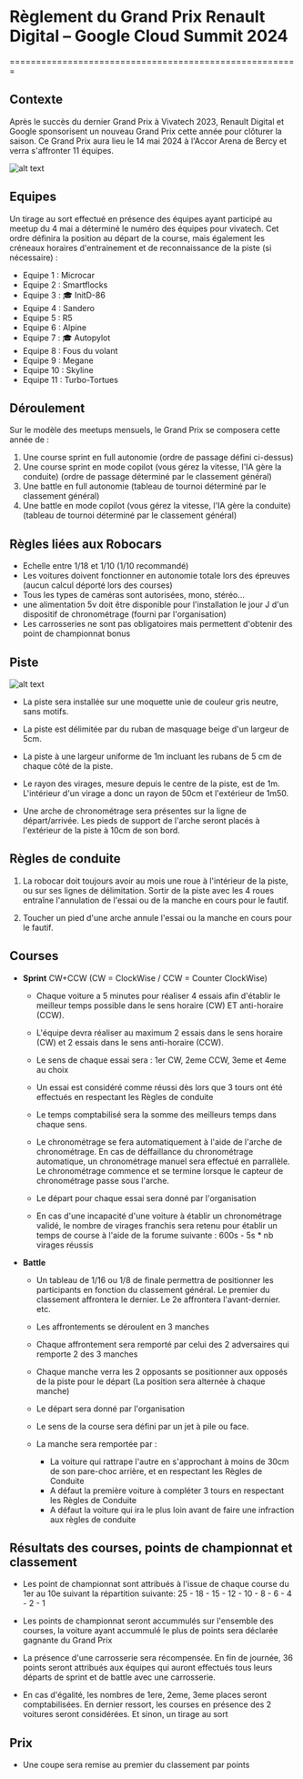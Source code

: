 # Règlement du Grand Prix Renault Digital – Google Cloud Summit 2024

=======================================================

## Contexte

Après le succès du dernier Grand Prix à Vivatech 2023, Renault Digital et Google sponsorisent un nouveau Grand Prix cette année pour clôturer la saison.
Ce Grand Prix aura lieu le 14 mai 2024 à l'Accor Arena de Bercy et verra s'affronter 11 équipes.

![alt text](https://roboracingleague.github.io/images/vivatech-2022-robocars-foule.jpg "Foule au Grand Prix Robocars Renault Digital - Vivatech 2022")

## Equipes

Un tirage au sort effectué en présence des équipes ayant participé au meetup du 4 mai a déterminé le numéro des équipes pour vivatech. Cet ordre définira la position au départ de la course, mais également les créneaux horaires d'entrainement et de reconnaissance de la piste (si nécessaire) :

* Equipe 1 : Microcar
* Equipe 2 : Smartflocks
* Equipe 3 : 🎓 InitD-86
* Equipe 4 : Sandero
* Equipe 5 : R5
* Equipe 6 : Alpine
* Equipe 7 : 🎓 Autopylot
* Equipe 8 : Fous du volant
* Equipe 9 : Megane
* Equipe 10 : Skyline
* Equipe 11 : Turbo-Tortues

## Déroulement

Sur le modèle des meetups mensuels, le Grand Prix se composera cette année de :

1. Une course sprint en full autonomie (ordre de passage défini ci-dessus)
1. Une course sprint en mode copilot (vous gérez la vitesse, l'IA gère la conduite) (ordre de passage déterminé par le classement général)
1. Une battle en full autonomie (tableau de tournoi déterminé par le classement général)
1. Une battle en mode copilot (vous gérez la vitesse, l'IA gère la conduite) (tableau de tournoi déterminé par le classement général)

## Règles liées aux Robocars

* Echelle entre 1/18 et 1/10 (1/10 recommandé)
* Les voitures doivent fonctionner en autonomie totale lors des épreuves (aucun calcul déporté lors des courses)
* Tous les types de caméras sont autorisées, mono, stéréo...
* une alimentation 5v doit être disponible pour l'installation le jour J d'un dispositif de chronométrage (fourni par l'organisation)
* Les carrosseries ne sont pas obligatoires mais permettent d'obtenir des point de championnat bonus

## Piste

![alt text](https://roboracingleague.github.io/images/robocars-track-s12.png)

* La piste sera installée sur une moquette unie de couleur gris neutre, sans motifs.

* La piste est délimitée par du ruban de masquage beige d'un largeur de 5cm.

* La piste à une largeur uniforme de 1m incluant les rubans de 5 cm de chaque côté de la piste.

* Le rayon des virages, mesure depuis le centre de la piste, est de 1m. L'intérieur d'un virage a donc un rayon de 50cm et l'extérieur de 1m50.

* Une arche de chronométrage sera présentes sur la ligne de départ/arrivée. Les pieds de support de l'arche seront placés à l'extérieur de la piste à 10cm de son bord.

## Règles de conduite

1. La robocar doit toujours avoir au mois une roue à l'intérieur de la piste, ou sur ses lignes de délimitation. Sortir de la piste avec les 4 roues entraîne l'annulation de l'essai ou de la manche en cours pour le fautif.

2. Toucher un pied d'une arche annule l'essai ou la manche en cours pour le fautif.

## Courses

* **Sprint** CW+CCW (CW = ClockWise / CCW = Counter ClockWise)

  * Chaque voiture a 5 minutes pour réaliser 4 essais afin d'établir le meilleur temps possible dans le sens horaire (CW) ET anti-horaire (CCW).

  * L'équipe devra réaliser au maximum 2 essais dans le sens horaire (CW) et 2 essais dans le sens anti-horaire (CCW).

  * Le sens de chaque essai sera : 1er CW, 2eme CCW, 3eme et 4eme au choix

  * Un essai est considéré comme réussi dès lors que 3 tours ont été effectués en respectant les Règles de conduite

  * Le temps comptabilisé sera la somme des meilleurs temps dans chaque sens.

  * Le chronométrage se fera automatiquement à l'aide de l'arche de chronométrage. En cas de déffaillance du chronométrage automatique, un chronométrage manuel sera effectué en parrallèle. Le chronométrage commence et se termine lorsque le capteur de chronométrage passe sous l'arche.

  * Le départ pour chaque essai sera donné par l'organisation

  * En cas d'une incapacité d'une voiture à établir un chronométrage validé, le nombre de virages franchis sera retenu pour établir un temps de course à l'aide de la forume suivante : 600s - 5s * nb virages réussis

* **Battle**

  * Un tableau de 1/16 ou 1/8 de finale permettra de positionner les participants en fonction du classement général.
  Le premier du classement affrontera le dernier.
  Le 2e affrontera l'avant-dernier.
  etc.

  * Les affrontements se déroulent en 3 manches

  * Chaque affrontement sera remporté par celui des 2 adversaires qui remporte 2 des 3 manches

  * Chaque manche verra les 2 opposants se positionner aux opposés de la piste pour le départ (La position sera alternée à chaque manche)

  * Le départ sera donné par l'organisation

  * Le sens de la course sera défini par un jet à pile ou face.

  * La manche sera remportée par :
    * La voiture qui rattrape l'autre en s'approchant à moins de 30cm de son pare-choc arrière, et en respectant les Règles de Conduite
    * A défaut la première voiture à compléter 3 tours en respectant les Règles de Conduite
    * A défaut la voiture qui ira le plus loin avant de faire une infraction aux règles de conduite

## Résultats des courses, points de championnat et classement

* Les point de championnat sont attribués à l'issue de chaque course du 1er au 10e suivant la répartition suivante:
25 - 18 - 15 - 12 - 10 - 8 - 6 - 4 - 2 - 1

* Les points de championnat seront accummulés sur l'ensemble des courses, la voiture ayant accummulé le plus de points sera déclarée gagnante du Grand Prix

* La présence d'une carrosserie sera récompensée. En fin de journée, 36 points seront attribués aux équipes qui auront effectués tous leurs départs de sprint et de battle avec une carrosserie.

* En cas d'égalité, les nombres de 1ere, 2eme, 3eme places seront comptabilisées. En dernier ressort, les courses en présence des 2 voitures seront considérées. Et sinon, un tirage au sort

## Prix

* Une coupe sera remise au premier du classement par points
